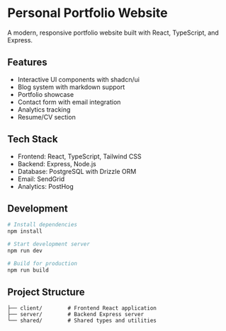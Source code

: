 
# Personal Portfolio Website

A modern, responsive portfolio website built with React, TypeScript, and Express.

## Features

- Interactive UI components with shadcn/ui
- Blog system with markdown support
- Portfolio showcase
- Contact form with email integration
- Analytics tracking
- Resume/CV section

## Tech Stack

- Frontend: React, TypeScript, Tailwind CSS
- Backend: Express, Node.js
- Database: PostgreSQL with Drizzle ORM
- Email: SendGrid
- Analytics: PostHog

## Development

```bash
# Install dependencies
npm install

# Start development server
npm run dev

# Build for production
npm run build
```

## Project Structure

```
├── client/        # Frontend React application
├── server/        # Backend Express server
└── shared/        # Shared types and utilities
```
